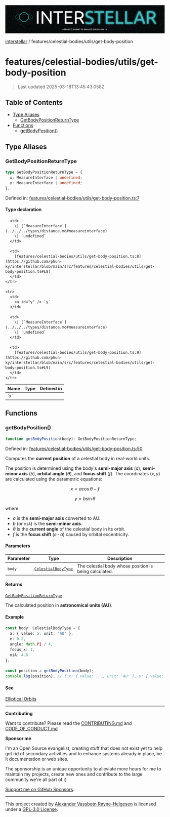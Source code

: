 <div>
  <img alt="SPECCER logo" src="https://raw.githubusercontent.com/phun-ky/interstellar/main/public/interstellar-header.png" style="max-height:120px;" />
</div>

[interstellar](../../../README.md) /
features/celestial-bodies/utils/get-body-position

# features/celestial-bodies/utils/get-body-position

> Last updated 2025-03-18T13:45:43.058Z

## Table of Contents

- [Type Aliases](#type-aliases)
  - [GetBodyPositionReturnType](#getbodypositionreturntype)
- [Functions](#functions)
  - [getBodyPosition()](#getbodyposition)

## Type Aliases

### GetBodyPositionReturnType

```ts
type GetBodyPositionReturnType = {
  x: MeasureInterface | undefined;
  y: MeasureInterface | undefined;
};
```

Defined in:
[features/celestial-bodies/utils/get-body-position.ts:7](https://github.com/phun-ky/interstellar/blob/main/src/features/celestial-bodies/utils/get-body-position.ts#L7)

#### Type declaration

<table>
  <thead>
    <tr>
      <th>Name</th>
      <th>Type</th>
      <th>Defined in</th>
    </tr>
  </thead>

  <tbody>
    <tr>
      <td>
        <a id="x" /> `x`
      </td>

      <td>
        \| [`MeasureInterface`](../../../types/distance.md#measureinterface)
        \| `undefined`
      </td>

      <td>
        [features/celestial-bodies/utils/get-body-position.ts:8](https://github.com/phun-ky/interstellar/blob/main/src/features/celestial-bodies/utils/get-body-position.ts#L8)
      </td>
    </tr>

    <tr>
      <td>
        <a id="y" /> `y`
      </td>

      <td>
        \| [`MeasureInterface`](../../../types/distance.md#measureinterface)
        \| `undefined`
      </td>

      <td>
        [features/celestial-bodies/utils/get-body-position.ts:9](https://github.com/phun-ky/interstellar/blob/main/src/features/celestial-bodies/utils/get-body-position.ts#L9)
      </td>
    </tr>

  </tbody>
</table>

## Functions

### getBodyPosition()

```ts
function getBodyPosition(body): GetBodyPositionReturnType;
```

Defined in:
[features/celestial-bodies/utils/get-body-position.ts:50](https://github.com/phun-ky/interstellar/blob/main/src/features/celestial-bodies/utils/get-body-position.ts#L50)

Computes the **current position** of a celestial body in real-world units.

The position is determined using the body's **semi-major axis** ($a$),
**semi-minor axis** ($b$), **orbital angle** ($\theta$), and **focus shift**
($f$). The coordinates $(x, y)$ are calculated using the parametric equations:

$$
x = a \cos\theta - f
$$

$$
y = b \sin\theta
$$

where:

- $a$ is the **semi-major axis** converted to AU.
- $b$ (or `miA`) is the **semi-minor axis**.
- $\theta$ is the **current angle** of the celestial body in its orbit.
- $f$ is the **focus shift** ($e \cdot a$) caused by orbital eccentricity.

#### Parameters

| Parameter | Type                                                                        | Description                                            |
| --------- | --------------------------------------------------------------------------- | ------------------------------------------------------ |
| `body`    | [`CelestialBodyType`](../../../types/celestial-bodies.md#celestialbodytype) | The celestial body whose position is being calculated. |

#### Returns

[`GetBodyPositionReturnType`](get-body-position.md#getbodypositionreturntype)

The calculated position in **astronomical units (AU)**.

#### Example

```ts
const body: CelestialBodyType = {
  a: { value: 5, unit: 'AU' },
  e: 0.2,
  angle: Math.PI / 4,
  focus_x: 1,
  miA: 4.8
};

const position = getBodyPosition(body);
console.log(position); // { x: { value: ..., unit: 'AU' }, y: { value: ..., unit: 'AU' } }
```

#### See

[Elliptical Orbits](https://en.wikipedia.org/wiki/Ellipse)

---

**Contributing**

Want to contribute? Please read the
[CONTRIBUTING.md](https://github.com/phun-ky/interstellar/blob/main/CONTRIBUTING.md)
and
[CODE_OF_CONDUCT.md](https://github.com/phun-ky/interstellar/blob/main/CODE_OF_CONDUCT.md)

**Sponsor me**

I'm an Open Source evangelist, creating stuff that does not exist yet to help
get rid of secondary activities and to enhance systems already in place, be it
documentation or web sites.

The sponsorship is an unique opportunity to alleviate more hours for me to
maintain my projects, create new ones and contribute to the large community
we're all part of :)

[Support me on GitHub Sponsors](https://github.com/sponsors/phun-ky).

---

This project created by [Alexander Vassbotn Røyne-Helgesen](http://phun-ky.net)
is licensed under a
[GPL-3.0 License](https://choosealicense.com/licenses/gpl-3.0/).
